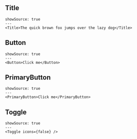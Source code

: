 ## Title

```react
showSource: true
---
<Title>The quick brown fox jumps over the lazy dog</Title>
```

## Button

```react
showSource: true
---
<Button>Click me</Button>
```

## PrimaryButton

```react
showSource: true
---
<PrimaryButton>Click me</PrimaryButton>
```

## Toggle

```react
showSource: true
---
<Toggle icons={false} />
```
